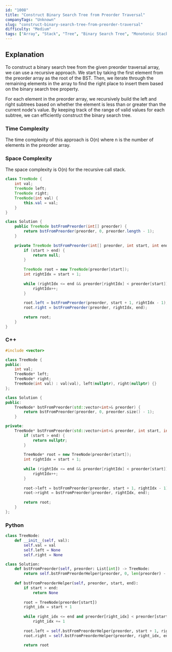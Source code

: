 ```yaml
---
id: "1008"
title: "Construct Binary Search Tree from Preorder Traversal"
companyTags: "Unknown"
slug: "construct-binary-search-tree-from-preorder-traversal"
difficulty: "Medium"
tags: ["Array", "Stack", "Tree", "Binary Search Tree", "Monotonic Stack", "Binary Tree"]
---
```


## Explanation

To construct a binary search tree from the given preorder traversal array, we can use a recursive approach. We start by taking the first element from the preorder array as the root of the BST. Then, we iterate through the remaining elements in the array to find the right place to insert them based on the binary search tree property.

For each element in the preorder array, we recursively build the left and right subtrees based on whether the element is less than or greater than the current node's value. By keeping track of the range of valid values for each subtree, we can efficiently construct the binary search tree.

### Time Complexity
The time complexity of this approach is O(n) where n is the number of elements in the preorder array.

### Space Complexity
The space complexity is O(n) for the recursive call stack.
```java
class TreeNode {
    int val;
    TreeNode left;
    TreeNode right;
    TreeNode(int val) {
        this.val = val;
    }
}

class Solution {
    public TreeNode bstFromPreorder(int[] preorder) {
        return bstFromPreorder(preorder, 0, preorder.length - 1);
    }
    
    private TreeNode bstFromPreorder(int[] preorder, int start, int end) {
        if (start > end) {
            return null;
        }
        
        TreeNode root = new TreeNode(preorder[start]);
        int rightIdx = start + 1;
        
        while (rightIdx <= end && preorder[rightIdx] < preorder[start]) {
            rightIdx++;
        }
        
        root.left = bstFromPreorder(preorder, start + 1, rightIdx - 1);
        root.right = bstFromPreorder(preorder, rightIdx, end);
        
        return root;
    }
}
```

### C++
```cpp
#include <vector>

class TreeNode {
public:
    int val;
    TreeNode* left;
    TreeNode* right;
    TreeNode(int val) : val(val), left(nullptr), right(nullptr) {}
};

class Solution {
public:
    TreeNode* bstFromPreorder(std::vector<int>& preorder) {
        return bstFromPreorder(preorder, 0, preorder.size() - 1);
    }

private:
    TreeNode* bstFromPreorder(std::vector<int>& preorder, int start, int end) {
        if (start > end) {
            return nullptr;
        }
        
        TreeNode* root = new TreeNode(preorder[start]);
        int rightIdx = start + 1;
        
        while (rightIdx <= end && preorder[rightIdx] < preorder[start]) {
            rightIdx++;
        }
        
        root->left = bstFromPreorder(preorder, start + 1, rightIdx - 1);
        root->right = bstFromPreorder(preorder, rightIdx, end);
        
        return root;
    }
};
```

### Python
```python
class TreeNode:
    def __init__(self, val):
        self.val = val
        self.left = None
        self.right = None

class Solution:
    def bstFromPreorder(self, preorder: List[int]) -> TreeNode:
        return self.bstFromPreorderHelper(preorder, 0, len(preorder) - 1)
    
    def bstFromPreorderHelper(self, preorder, start, end):
        if start > end:
            return None
        
        root = TreeNode(preorder[start])
        right_idx = start + 1
        
        while right_idx <= end and preorder[right_idx] < preorder[start]:
            right_idx += 1
        
        root.left = self.bstFromPreorderHelper(preorder, start + 1, right_idx - 1)
        root.right = self.bstFromPreorderHelper(preorder, right_idx, end)
        
        return root
```